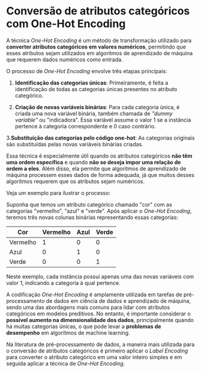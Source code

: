 # Conversão de atributos categóricos com One-Hot Encoding

A técnica _One-Hot Encoding_ é um método de transformação utilizado para **converter atributos categóricos em valores numéricos**, permitindo que esses atributos sejam utilizados em algoritmos de aprendizado de máquina que requerem dados numéricos como entrada.

O processo de _One-Hot Encoding_ envolve três etapas principais:

1. **Identificação das categorias únicas**: Primeiramente, é feita a identificação de todas as categorias únicas presentes no atributo categórico.

2. **Criação de novas variáveis binárias**: Para cada categoria única, é criada uma nova variável binária, também chamada de _"dummy variable"_ ou "indicadora". Essa variável assume o valor 1 se a instância pertence à categoria correspondente e 0 caso contrário.

3.**Substituição das categorias pelo código one-hot**: As categorias originais são substituídas pelas novas variáveis binárias criadas.

Essa técnica é especialmente útil quando os atributos categóricos **não têm uma ordem específica** e quando **não se deseja impor uma relação de ordem a eles**. Além disso, ela permite que algoritmos de aprendizado de máquina processem esses dados de forma adequada, já que muitos desses algoritmos requerem que os atributos sejam numéricos.

Veja um exemplo para ilustrar o processo:

Suponha que temos um atributo categórico chamado "cor" com as categorias "vermelho", "azul" e "verde". Após aplicar o _One-Hot Encoding_, teremos três novas colunas binárias representando essas categorias:

| Cor      | Vermelho | Azul | Verde |
| -------- | -------- | ---- | ----- |
| Vermelho | 1        | 0    | 0     |
| Azul     | 0        | 1    | 0     |
| Verde    | 0        | 0    | 1     |

Neste exemplo, cada instância possui apenas uma das novas variáveis com valor 1, indicando a categoria à qual pertence.

A codificação _One-Hot Encoding_ é amplamente utilizada em tarefas de pré-processamento de dados em ciência de dados e aprendizado de máquina, sendo uma das abordagens mais comuns para lidar com atributos categóricos em modelos preditivos. No entanto, é importante considerar o **possível aumento na dimensionalidade dos dados**, principalmente quando há muitas categorias únicas, o que pode levar a **problemas de desempenho** em algoritmos de machine learning.

Na literatura de pré-processamento de dados, a maneira mais utilizada para o conversão de atributos categóricos é primeiro aplicar o _Label Encoding_ para converter o atributo categórico em uma valor inteiro simples e em seguida aplicar a técnica de _One-Hot Encoding_.
